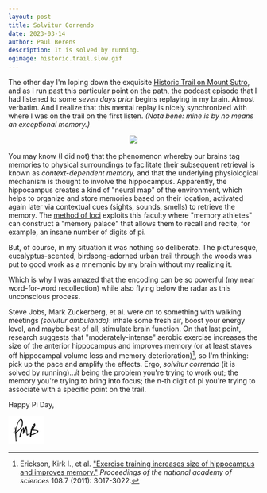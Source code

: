 ```yaml
---
layout: post
title: Solvitur Correndo
date: 2023-03-14
author:	Paul Berens
description: It is solved by running.
ogimage: historic.trail.slow.gif
---
```

The other day I'm loping down the exquisite [Historic Trail on Mount Sutro](/twin-peaks-mt-sutro/), and as I run past this particular point on the path, the podcast episode that I had listened to some *seven days prior* begins replaying in my brain. Almost verbatim. And I realize that this mental replay is nicely synchronized with where I was on the trail on the first listen. *(Nota bene: mine is by no means an exceptional memory.)*

<center>
<img src='/assets/videos/historic.trail.slow.gif'>
</center>

You may know (I did not) that the phenomenon whereby our brains tag memories to physical surroundings to facilitate their subsequent retrieval is known as *context-dependent memory,* and that the underlying physiological mechanism is thought to involve the hippocampus. Apparently, the hippocampus creates a kind of "neural map" of the environment, which helps to organize and store memories based on their location, activated again later via contextual cues (sights, sounds, smells) to retrieve the memory. The [method of loci](https://en.wikipedia.org/wiki/method_of_loci) exploits this faculty where "memory athletes" can construct a "memory palace" that allows them to recall and recite, for example, an insane number of digits of pi.

But, of course, in my situation it was nothing so deliberate. The picturesque, eucalyptus-scented, birdsong-adorned urban trail through the woods was put to good work as a mnemonic by my brain without my realizing it.

Which is why I was amazed that the encoding can be so powerful (my near word-for-word recollection) while also flying below the radar as this unconscious process.

Steve Jobs, Mark Zuckerberg, et al. were on to something with walking meetings *(solvitur ambulando)*: inhale some fresh air, boost your energy level, and maybe best of all, stimulate brain function. On that last point, research suggests that "moderately-intense" aerobic exercise increases the size of the anterior hippocampus and improves memory (or at least staves off hippocampal volume loss and memory deterioration)[^1], so I'm thinking: pick up the pace and amplify the effects. Ergo, *solvitur correndo* (it is solved by running)...*it* being the problem you're trying to work out; the memory you're trying to bring into focus; the n-th digit of pi you're trying to associate with a specific point on the trail.

[^1]: Erickson, Kirk I., et al. ["Exercise training increases size of hippocampus and improves memory."](https://www.pnas.org/doi/10.1073/pnas.1015950108) *Proceedings of the national academy of sciences* 108.7 (2011): 3017-3022.

Happy Pi Day,

![initials](/assets/images/initials.pmb.71.56.png)